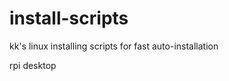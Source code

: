 install-scripts
===============

kk's linux installing scripts for fast auto-installation

rpi
desktop

